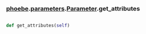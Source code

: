 ### [phoebe](phoebe.md).[parameters](parameters.md).[Parameter](Parameter.md).get_attributes

```py

def get_attributes(self)

```



        

